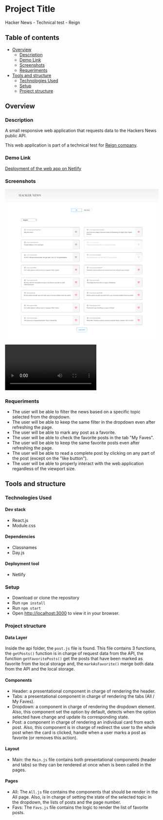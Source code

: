 # Project Title

Hacker News - Technical test - Reign

## Table of contents

- [Overview](#overview)
  - [Description](#description)
  - [Demo Link](#demo-link)
  - [Screenshots](#screenshots)
  - [Requeriments](#requeriments)
- [Tools and structure](#tools-and-structure)
  - [Technologies Used](#technologies-used)
  - [Setup](#setup)
  - [Project structure](#project-structure)

## Overview


### Description

A small responsive web application that requests data to the Hackers News public API.

This web application is part of a technical test for [Reign company](https://www.reign.cl/en/).

### Demo Link

[Deployment of the web app on Netlify](https://compassionate-aryabhata-eef162.netlify.app/)

### Screenshots

![Web Application in Large Viewports](public/screenshots/large-viewports.jpeg)

![](https://user-images.githubusercontent.com/32691511/146663061-5de8ae65-1b6d-4516-a330-7280619cc012.mp4)

### Requeriments

- The user will be able to filter the news based on a specific topic selected from the dropdown.
- The user will be able to keep the same filter in the dropdown even after refreshing the page.
- The user will be able to mark any post as a favorite.
- The user will be able to check the favorite posts in the tab "My Faves".
- The user will be able to keep the same favorite posts even after refreshing the page.
- The user will be able to read a complete post by clicking on any part of the post (except on the "like button").
- The user will be able to properly interact with the web application regardless of the viewport size.

## Tools and structure

### Technologies Used

#### Dev stack

- React.js
- Module.css

#### Dependencies

- Classnames
- Day.js

#### Deployment tool

- Netlify

### Setup

- Download or clone the repository
- Run `npm install`
- Run `npm start`
- Open [http://localhost:3000](http://localhost:3000) to view it in your browser.

### Project structure

#### Data Layer

Inside the api folder, the `post.js` file is found. This file contains 3 functions, the `getPosts()` function is in charge of request data from the API, the function `getFavoritePosts()` get the posts that have been marked as favorite from the local storage and, the `markAsFavorite()` merge both data from the API and the local storage.

#### Components

- Header: a presentational component in charge of rendering the header.
- Tabs: a presentational component in charge of rendering the tabs (All / My Faves).
- Dropdown: a component in charge of rendering the dropdown element. Also, this component set the option by default, detects when the option selected have change and update its corresponding state.
- Post: a component in charge of rendering an individual card from each post. Also, this component is in charge of redirect the user to the whole post when the card is clicked, handle when a user marks a post as favorite (or removes this action).

#### Layout

- Main: the `Main.js` file contains both presentational components (header and tabs) so they can be rendered at once when is been called in the pages.

#### Pages

- All: The `All.js` file contains the components that should be render in the All page. Also, is in charge of setting the state of the selected topic in the dropdown, the lists of posts and the page number.
- Favs: The `Favs.js` file contains the logic to render the list of favorite posts.
